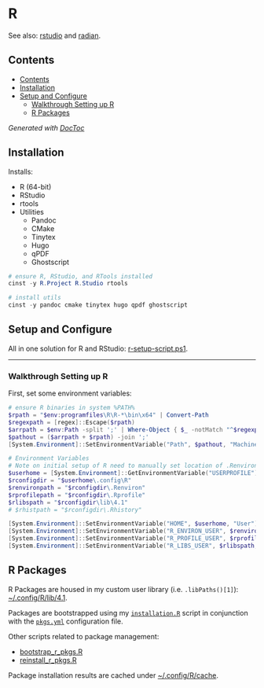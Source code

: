 # R

See also: [rstudio](../rstudio/) and [radian](../radian/).
## Contents

<!-- START doctoc generated TOC please keep comment here to allow auto update -->
<!-- DON'T EDIT THIS SECTION, INSTEAD RE-RUN doctoc TO UPDATE -->

- [Contents](#contents)
- [Installation](#installation)
- [Setup and Configure](#setup-and-configure)
  - [Walkthrough Setting up R](#walkthrough-setting-up-r)
  - [R Packages](#r-packages)

<!-- END doctoc generated TOC please keep comment here to allow auto update -->
*Generated with [DocToc](https://github.com/thlorenz/doctoc)*

## Installation

Installs:

- R (64-bit)
- RStudio
- rtools
- Utilities
  - Pandoc
  - CMake
  - Tinytex
  - Hugo
  - qPDF
  - Ghostscript

```powershell
# ensure R, RStudio, and RTools installed
cinst -y R.Project R.Studio rtools 

# install utils
cinst -y pandoc cmake tinytex hugo qpdf ghostscript
```
## Setup and Configure

All in one solution for R and RStudio: [r-setup-script.ps1](./.config/R/../../r-setup-script.ps1).

***

### Walkthrough Setting up R

First, set some environment variables:

```powershell
# ensure R binaries in system %PATH%
$rpath = "$env:programfiles\R\R-*\bin\x64" | Convert-Path
$regexpath = [regex]::Escape($rpath)
$arrpath = $env:Path -split ';' | Where-Object { $_ -notMatch "^$regexpath\\?" }
$pathout = ($arrpath + $rpath) -join ';'
[System.Environment]::SetEnvironmentVariable("Path", $pathout, "Machine") 

# Environment Variables
# Note on initial setup of R need to manually set location of .Renviron
$userhome = [System.Environment]::GetEnvironmentVariable("USERPROFILE")
$rconfigdir = "$userhome\.config\R"
$renvironpath = "$rconfigdir\.Renviron"
$rprofilepath = "$rconfigdir\.Rprofile"
$rlibspath = "$rconfigdir\lib\4.1"
# $rhistpath = "$rconfigdir\.Rhistory"

[System.Environment]::SetEnvironmentVariable("HOME", $userhome, "User")
[System.Environment]::SetEnvironmentVariable("R_ENVIRON_USER", $renvironpath, "User")
[System.Environment]::SetEnvironmentVariable("R_PROFILE_USER", $rprofilepath, "User")
[System.Environment]::SetEnvironmentVariable("R_LIBS_USER", $rlibspath, "User")
```

## R Packages

R Packages are housed in my custom user library (i.e. `.libPaths()[1]`): [~/.config/R/lib/4.1](.config/R/lib/4.1).

Packages are bootstrapped using my [`installation.R`](.config/R/lib/installation.R) script in conjunction with the [`pkgs.yml`](.config/R/lib/pkgs.yml) configuration file.

Other scripts related to package management:
- [bootstrap_r_pkgs.R]()
- [reinstall_r_pkgs.R]()

Package installation results are cached under [~/.config/R/cache](./.config/R/cache).